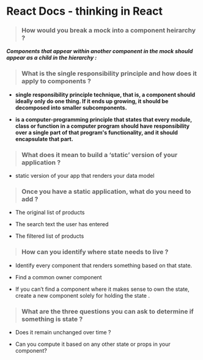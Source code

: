# React Docs - thinking in React 


> ### How would you break a mock into a component heirarchy ?



***Components that appear within another component in the mock should appear as a child in the hierarchy :***


> ### What is the single responsibility principle and how does it apply to components ?

* **single responsibility principle  technique, that is, a component should ideally only do one thing. If it ends up growing, it should be decomposed into smaller subcomponents.**

* **is a computer-programming principle that states that every module, class or function in a computer program should have responsibility over a single part of that program's functionality, and it should encapsulate that part.**

> ### What does it mean to build a ‘static’ version of your application ?

* static version of your app that renders your data model

> ### Once you have a static application, what do you need to add ?

* The original list of products

* The search text the user has entered

* The filtered list of products

> ### How can you identify where state needs to live ? 

* Identify every component that renders something based on that state.

* Find a common owner component

* If you can’t find a component where it makes sense to own the state, create a new component solely for holding the state .

> ### What are the three questions you can ask to determine if something is state ?

* Does it remain unchanged over time ?

* Can you compute it based on any other state or props in your component?
